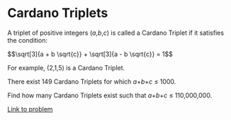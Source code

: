 # Cardano Triplets

<p>
A triplet of positive integers (<var>a</var>,<var>b</var>,<var>c</var>) is called a Cardano Triplet if it satisfies the condition:</p>
$$\sqrt[3]{a + b \sqrt{c}} + \sqrt[3]{a - b \sqrt{c}} = 1$$

<p>
For example, (2,1,5) is a Cardano Triplet.
</p>
<p>
There exist 149 Cardano Triplets for which <var>a</var>+<var>b</var>+<var>c</var> ≤ 1000.
</p>
<p>
Find how many Cardano Triplets exist such that <var>a</var>+<var>b</var>+<var>c</var> ≤ 110,000,000.
 
</p>

[Link to problem](https://projecteuler.net/problem=251)
